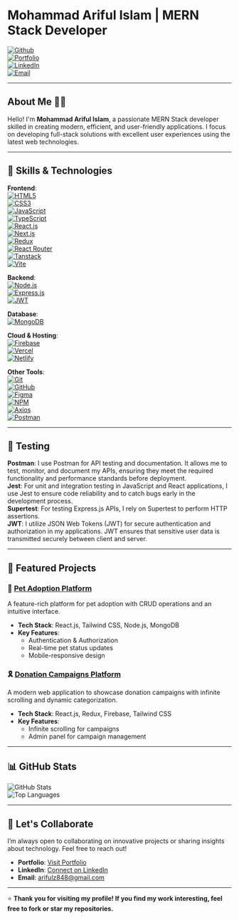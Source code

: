 # Mohammad Ariful Islam | MERN Stack Developer  

[![Github](https://img.shields.io/badge/-GitHub-181717?style=flat-square&logo=github&logoColor=white)](https://github.com/ariful2o)  
[![Portfolio](https://img.shields.io/badge/Portfolio-Visit-blue?style=flat-square&logo=internet-explorer&logoColor=white)](https://yourportfolio.com)  
[![LinkedIn](https://img.shields.io/badge/-LinkedIn-0A66C2?style=flat-square&logo=linkedin&logoColor=white)](https://linkedin.com/in/yourusername)  
[![Email](https://img.shields.io/badge/-Email-D14836?style=flat-square&logo=gmail&logoColor=white)](mailto:arifulz848@gmail.com)  

---

## About Me 👨‍💻  

Hello! I'm **Mohammad Ariful Islam**, a passionate MERN Stack developer skilled in creating modern, efficient, and user-friendly applications. I focus on developing full-stack solutions with excellent user experiences using the latest web technologies.

---

## 🚀 Skills & Technologies  

**Frontend**:  
[![HTML5](https://img.shields.io/badge/HTML5-E34F26?style=flat-square&logo=html5&logoColor=white)](https://developer.mozilla.org/en-US/docs/Web/HTML)  
[![CSS3](https://img.shields.io/badge/CSS3-1572B6?style=flat-square&logo=css3&logoColor=white)](https://developer.mozilla.org/en-US/docs/Web/CSS)  
[![JavaScript](https://img.shields.io/badge/JavaScript-F7DF1E?style=flat-square&logo=javascript&logoColor=black)](https://developer.mozilla.org/en-US/docs/Web/JavaScript)  
[![TypeScript](https://img.shields.io/badge/TypeScript-3178C6?style=flat-square&logo=typescript&logoColor=white)](https://www.typescriptlang.org/)  
[![React.js](https://img.shields.io/badge/React-61DAFB?style=flat-square&logo=react&logoColor=black)](https://reactjs.org/)  
[![Next.js](https://img.shields.io/badge/Next.js-000000?style=flat-square&logo=next.js&logoColor=white)](https://nextjs.org/)  
[![Redux](https://img.shields.io/badge/Redux-764ABC?style=flat-square&logo=redux&logoColor=white)](https://redux.js.org/)  
[![React Router](https://img.shields.io/badge/React_Router-CA4245?style=flat-square&logo=react-router&logoColor=white)](https://reactrouter.com/)  
[![Tanstack](https://img.shields.io/badge/Tanstack-FF4981?style=flat-square&logo=tanstack&logoColor=white)](https://tanstack.com/)  
[![Vite](https://img.shields.io/badge/Vite-646CFF?style=flat-square&logo=vite&logoColor=white)](https://vitejs.dev/)  

**Backend**:  
[![Node.js](https://img.shields.io/badge/Node.js-339933?style=flat-square&logo=node.js&logoColor=white)](https://nodejs.org/)  
[![Express.js](https://img.shields.io/badge/Express.js-000000?style=flat-square&logo=express&logoColor=white)](https://expressjs.com/)  
[![JWT](https://img.shields.io/badge/JWT-000000?style=flat-square&logo=jsonwebtokens&logoColor=white)](https://jwt.io/)  

**Database**:  
[![MongoDB](https://img.shields.io/badge/MongoDB-47A248?style=flat-square&logo=mongodb&logoColor=white)](https://www.mongodb.com/)  

**Cloud & Hosting**:  
[![Firebase](https://img.shields.io/badge/Firebase-FFCA28?style=flat-square&logo=firebase&logoColor=black)](https://firebase.google.com/)  
[![Vercel](https://img.shields.io/badge/Vercel-000000?style=flat-square&logo=vercel&logoColor=white)](https://vercel.com/)  
[![Netlify](https://img.shields.io/badge/Netlify-00C7B7?style=flat-square&logo=netlify&logoColor=white)](https://www.netlify.com/)  

**Other Tools**:  
[![Git](https://img.shields.io/badge/Git-F05032?style=flat-square&logo=git&logoColor=white)](https://git-scm.com/)  
[![GitHub](https://img.shields.io/badge/GitHub-181717?style=flat-square&logo=github&logoColor=white)](https://github.com/ariful2o)  
[![Figma](https://img.shields.io/badge/Figma-F24E1E?style=flat-square&logo=figma&logoColor=white)](https://www.figma.com/)  
[![NPM](https://img.shields.io/badge/NPM-CB3837?style=flat-square&logo=npm&logoColor=white)](https://www.npmjs.com/)  
[![Axios](https://img.shields.io/badge/Axios-5A29E4?style=flat-square&logo=axios&logoColor=white)](https://axios-http.com/)  
[![Postman](https://img.shields.io/badge/Postman-FF6C37?style=flat-square&logo=postman&logoColor=white)](https://www.postman.com/)  

---

## 🧪 Testing  

**Postman**: I use Postman for API testing and documentation. It allows me to test, monitor, and document my APIs, ensuring they meet the required functionality and performance standards before deployment.  
**Jest**: For unit and integration testing in JavaScript and React applications, I use Jest to ensure code reliability and to catch bugs early in the development process.  
**Supertest**: For testing Express.js APIs, I rely on Supertest to perform HTTP assertions.  
**JWT**: I utilize JSON Web Tokens (JWT) for secure authentication and authorization in my applications. JWT ensures that sensitive user data is transmitted securely between client and server.

---

## 🌟 Featured Projects  

### 🐾 [Pet Adoption Platform](https://github.com/ariful2o/pet-adoption-client)  
A feature-rich platform for pet adoption with CRUD operations and an intuitive interface.  
- **Tech Stack**: React.js, Tailwind CSS, Node.js, MongoDB  
- **Key Features**:  
  - Authentication & Authorization  
  - Real-time pet status updates  
  - Mobile-responsive design  

### 🎗️ [Donation Campaigns Platform](https://github.com/ariful2o/donation-campaigns)  
A modern web application to showcase donation campaigns with infinite scrolling and dynamic categorization.  
- **Tech Stack**: React.js, Redux, Firebase, Tailwind CSS  
- **Key Features**:  
  - Infinite scrolling for campaigns  
  - Admin panel for campaign management  

---

## 📊 GitHub Stats  

![GitHub Stats](https://github-readme-stats.vercel.app/api?username=ariful2o&show_icons=true&theme=github_dark)  
![Top Languages](https://github-readme-stats.vercel.app/api/top-langs/?username=ariful2o&layout=compact&theme=github_dark)  

---

## 🤝 Let's Collaborate  

I’m always open to collaborating on innovative projects or sharing insights about technology. Feel free to reach out!  

- **Portfolio**: [Visit Portfolio](https://yourportfolio.com)  
- **LinkedIn**: [Connect on LinkedIn](https://linkedin.com/in/yourusername)  
- **Email**: [arifulz848@gmail.com](mailto:arifulz848@gmail.com)  

---

⭐️ **Thank you for visiting my profile! If you find my work interesting, feel free to fork or star my repositories.**
